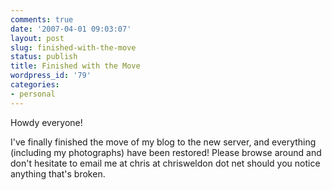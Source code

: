 ```yaml
---
comments: true
date: '2007-04-01 09:03:07'
layout: post
slug: finished-with-the-move
status: publish
title: Finished with the Move
wordpress_id: '79'
categories:
- personal
---
```


Howdy everyone!

I've finally finished the move of my blog to the new server, and everything (including my photographs) have been restored! Please browse around and don't hesitate to email me at chris at chrisweldon dot net should you notice anything that's broken.

